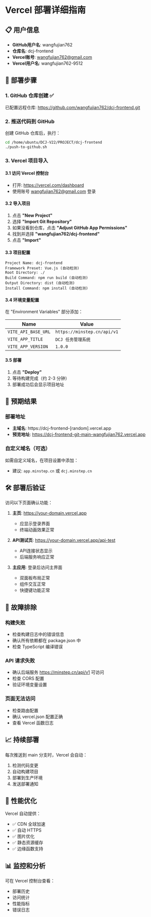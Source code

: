 # Vercel 部署详细指南

## 📋 用户信息
- **GitHub用户名**: wangfujian762
- **仓库名**: dcj-frontend  
- **Vercel账号**: wangfujian762@gmail.com
- **Vercel用户名**: wangfujian762-9512

## 🚀 部署步骤

### 1. GitHub 仓库创建 ✅
已配置远程仓库: https://github.com/wangfujian762/dcj-frontend.git

### 2. 推送代码到 GitHub
创建 GitHub 仓库后，执行：
```bash
cd /home/ubuntu/DCJ-V22/PROJECT/dcj-frontend
./push-to-github.sh
```

### 3. Vercel 项目导入

#### 3.1 访问 Vercel 控制台
- 打开: https://vercel.com/dashboard
- 使用账号 wangfujian762@gmail.com 登录

#### 3.2 导入项目
1. 点击 **"New Project"**
2. 选择 **"Import Git Repository"**
3. 如果没看到仓库，点击 **"Adjust GitHub App Permissions"**
4. 找到并选择 **"wangfujian762/dcj-frontend"**
5. 点击 **"Import"**

#### 3.3 项目配置
```
Project Name: dcj-frontend
Framework Preset: Vue.js (自动检测)
Root Directory: ./
Build Command: npm run build (自动检测)
Output Directory: dist (自动检测)
Install Command: npm install (自动检测)
```

#### 3.4 环境变量配置
在 "Environment Variables" 部分添加：

| Name | Value |
|------|-------|
| `VITE_API_BASE_URL` | `https://minstep.cn/api/v1` |
| `VITE_APP_TITLE` | `DCJ 任务管理系统` |
| `VITE_APP_VERSION` | `1.0.0` |

#### 3.5 部署
1. 点击 **"Deploy"**
2. 等待构建完成（约 2-3 分钟）
3. 部署成功后会显示项目地址

## 🔗 预期结果

### 部署地址
- **主域名**: https://dcj-frontend-[random].vercel.app
- **预览地址**: https://dcj-frontend-git-main-wangfujian762.vercel.app

### 自定义域名（可选）
如需自定义域名，在项目设置中添加：
- 建议: `app.minstep.cn` 或 `dcj.minstep.cn`

## 🛠️ 部署后验证

访问以下页面确认功能：

1. **主页**: https://your-domain.vercel.app
   - 应显示登录界面
   - 终端动画效果正常

2. **API测试页**: https://your-domain.vercel.app/api-test
   - API连接状态显示
   - 后端服务响应正常

3. **主应用**: 登录后访问主界面
   - 双面板布局正常
   - 组件交互正常
   - 快捷键功能正常

## 🔧 故障排除

### 构建失败
- 检查构建日志中的错误信息
- 确认所有依赖都在 package.json 中
- 检查 TypeScript 编译错误

### API 请求失败
- 确认后端服务 https://minstep.cn/api/v1 可访问
- 检查 CORS 配置
- 验证环境变量设置

### 页面无法访问
- 检查路由配置
- 确认 vercel.json 配置正确
- 查看 Vercel 函数日志

## 📈 持续部署

每次推送到 main 分支时，Vercel 会自动：
1. 检测代码变更
2. 自动构建项目
3. 部署到生产环境
4. 发送部署通知

## 🎯 性能优化

Vercel 自动提供：
- ✅ CDN 全球加速
- ✅ 自动 HTTPS
- ✅ 图片优化
- ✅ 静态资源缓存
- ✅ 边缘函数支持

## 📊 监控和分析

可在 Vercel 控制台查看：
- 部署历史
- 访问统计
- 性能指标
- 错误日志

